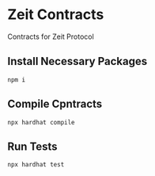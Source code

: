 # Zeit Contracts

Contracts for Zeit Protocol

## Install Necessary Packages

`npm i`

## Compile Cpntracts

`npx hardhat compile`

## Run Tests

`npx hardhat test`
